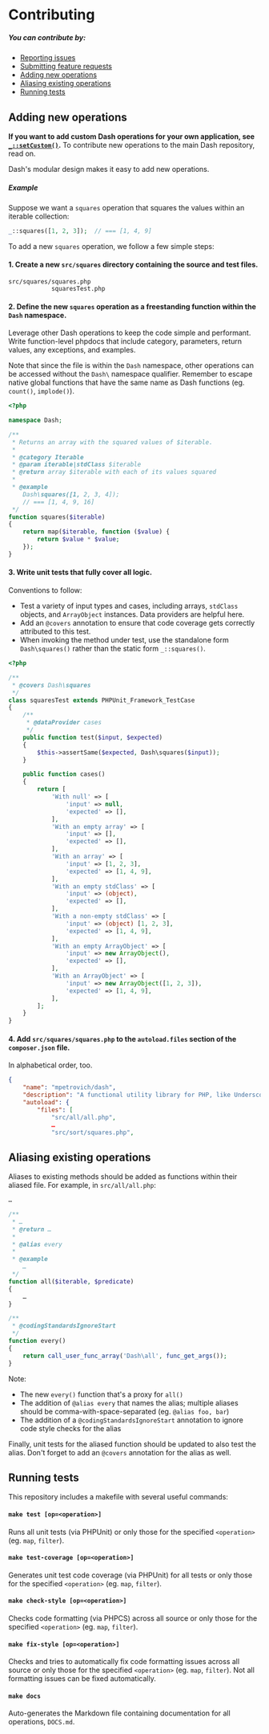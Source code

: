 Contributing
===

##### You can contribute by:
- [Reporting issues](https://github.com/mpetrovich/Dash/issues/new)
- [Submitting feature requests](https://github.com/mpetrovich/Dash/issues/new?labels=enhancement)
- [Adding new operations](#adding-new-operations)
- [Aliasing existing operations](#aliasing-existing-operations)
- [Running tests](#running-tests)


Adding new operations
---
**If you want to add custom Dash operations for your own application, see [`_::setCustom()`](https://github.com/mpetrovich/Dash#custom-operations).**
To contribute new operations to the main Dash repository, read on.

Dash's modular design makes it easy to add new operations.

##### Example
Suppose we want a `squares` operation that squares the values within an iterable collection:

```php
_::squares([1, 2, 3]);  // === [1, 4, 9]
```

To add a new `squares` operation, we follow a few simple steps:

#### 1. Create a new `src/squares` directory containing the source and test files.

```
src/squares/squares.php
            squaresTest.php
```

#### 2. Define the new `squares` operation as a freestanding function within the `Dash` namespace.

Leverage other Dash operations to keep the code simple and performant. Write function-level phpdocs that include category, parameters, return values, any exceptions, and examples.

Note that since the file is within the `Dash` namespace, other operations can be accessed without the `Dash\` namespace qualifier. Remember to escape native global functions that have the same name as Dash functions (eg. `count()`, `implode()`).

```php
<?php

namespace Dash;

/**
 * Returns an array with the squared values of $iterable.
 *
 * @category Iterable
 * @param iterable|stdClass $iterable
 * @return array $iterable with each of its values squared
 *
 * @example
	Dash\squares([1, 2, 3, 4]);
	// === [1, 4, 9, 16]
 */
function squares($iterable)
{
	return map($iterable, function ($value) {
		return $value * $value;
	});
}
```

#### 3. Write unit tests that fully cover all logic.

Conventions to follow:
- Test a variety of input types and cases, including arrays, `stdClass` objects, and `ArrayObject` instances. Data providers are helpful here.
- Add an `@covers` annotation to ensure that code coverage gets correctly attributed to this test.
- When invoking the method under test, use the standalone form `Dash\squares()` rather than the static form `_::squares()`.

```php
<?php

/**
 * @covers Dash\squares
 */
class squaresTest extends PHPUnit_Framework_TestCase
{
	/**
	 * @dataProvider cases
	 */
	public function test($input, $expected)
	{
		$this->assertSame($expected, Dash\squares($input));
	}

	public function cases()
	{
		return [
			'With null' => [
				'input' => null,
				'expected' => [],
			],
			'With an empty array' => [
				'input' => [],
				'expected' => [],
			],
			'With an array' => [
				'input' => [1, 2, 3],
				'expected' => [1, 4, 9],
			],
			'With an empty stdClass' => [
				'input' => (object),
				'expected' => [],
			],
			'With a non-empty stdClass' => [
				'input' => (object) [1, 2, 3],
				'expected' => [1, 4, 9],
			],
			'With an empty ArrayObject' => [
				'input' => new ArrayObject(),
				'expected' => [],
			],
			'With an ArrayObject' => [
				'input' => new ArrayObject([1, 2, 3]),
				'expected' => [1, 4, 9],
			],
		];
	}
}
```

#### 4. Add `src/squares/squares.php` to the `autoload.files` section of the `composer.json` file.

In alphabetical order, too.

```json
{
	"name": "mpetrovich/dash",
	"description": "A functional utility library for PHP, like Underscore and Lodash",
	"autoload": {
		"files": [
			"src/all/all.php",
			…
			"src/sort/squares.php",
```


Aliasing existing operations
---

Aliases to existing methods should be added as functions within their aliased file. For example, in `src/all/all.php`:
```php
…

/**
 * …
 * @return …
 *
 * @alias every
 *
 * @example
	…
 */
function all($iterable, $predicate)
{
	…
}

/**
 * @codingStandardsIgnoreStart
 */
function every()
{
	return call_user_func_array('Dash\all', func_get_args());
}
```

Note:
- The new `every()` function that's a proxy for `all()`
- The addition of `@alias every` that names the alias; multiple aliases should be comma-with-space-separated (eg. `@alias foo, bar`)
- The addition of a `@codingStandardsIgnoreStart` annotation to ignore code style checks for the alias

Finally, unit tests for the aliased function should be updated to also test the alias. Don't forget to add an `@covers` annotation for the alias as well.


Running tests
---
This repository includes a makefile with several useful commands:

#### `make test [op=<operation>]`
Runs all unit tests (via PHPUnit) or only those for the specified `<operation>` (eg. `map`, `filter`).

#### `make test-coverage [op=<operation>]`
Generates unit test code coverage (via PHPUnit) for all tests or only those for the specified `<operation>` (eg. `map`, `filter`).

#### `make check-style [op=<operation>]`
Checks code formatting (via PHPCS) across all source or only those for the specified `<operation>` (eg. `map`, `filter`).

#### `make fix-style [op=<operation>]`
Checks and tries to automatically fix code formatting issues across all source or only those for the specified `<operation>` (eg. `map`, `filter`). Not all formatting issues can be fixed automatically.

#### `make docs`
Auto-generates the Markdown file containing documentation for all operations, `DOCS.md`.
